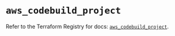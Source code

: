 # `aws_codebuild_project`

Refer to the Terraform Registry for docs: [`aws_codebuild_project`](https://registry.terraform.io/providers/hashicorp/aws/5.80.0/docs/resources/codebuild_project).
